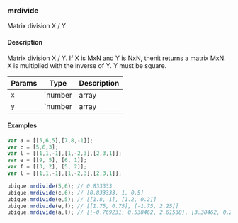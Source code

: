 ### mrdivide
Matrix division X / Y


#### Description

Matrix division X / Y. If X is MxN and Y is NxN, thenit returns a matrix MxN. X is multiplied with the inverse of Y. Y must be square.


|Params|Type|Description
|---------|----|-----------
|`x` | `number|array|matrix` | number or array of values
|`y` | `number|array|matrix` | number or array of values


#### Examples

```js
var a = [[5,6,5],[7,8,-1]];
var c = [5,6,3];
var l = [[1,1,-1],[1,-2,3],[2,3,1]];
var e = [[9, 5], [6, 1]];
var f = [[3, 2], [5, 2]];
var l = [[1,1,-1],[1,-2,3],[2,3,1]];

ubique.mrdivide(5,6); // 0.833333
ubique.mrdivide(c,6); // [0.833333, 1, 0.5]
ubique.mrdivide(e,5); // [[1.8, 1], [1.2, 0.2]]
ubique.mrdivide(e,f); // [[1.75, 0.75], [-1.75, 2.25]]
ubique.mrdivide(a,l); // [[-0.769231, 0.538462, 2.61538], [3.38462, 0.230769, 1.69231]]
```

